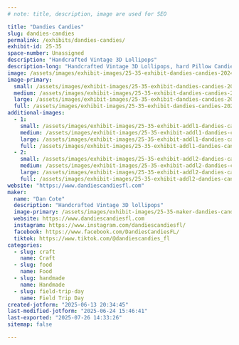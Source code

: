 ```yaml
---
# note: title, description, image are used for SEO

title: "Dandies Candies"
slug: dandies-candies
permalink: /exhibits/dandies-candies/
exhibit-id: 25-35
space-number: Unassigned
description: "Handcrafted Vintage 3D Lollipops"
description-long: "Handcrafted Vintage 3D Lollipops, hard Pillow Candies, Brittle Brattle, Crystal Candies and more. Lollipops are made with molds from the 1880's-1940's"
image: /assets/images/exhibit-images/25-35-exhibit-dandies-candies-20241018-132144-large.jpg
image-primary: 
  small: /assets/images/exhibit-images/25-35-exhibit-dandies-candies-20241018-132144-small.jpg
  medium: /assets/images/exhibit-images/25-35-exhibit-dandies-candies-20241018-132144-medium.jpg
  large: /assets/images/exhibit-images/25-35-exhibit-dandies-candies-20241018-132144-large.jpg
  full: /assets/images/exhibit-images/25-35-exhibit-dandies-candies-20241018-132144-full.jpg
additional-images: 
  - 1:
    small: /assets/images/exhibit-images/25-35-exhibit-addl1-dandies-candies-grinch-small.jpg
    medium: /assets/images/exhibit-images/25-35-exhibit-addl1-dandies-candies-grinch-medium.jpg
    large: /assets/images/exhibit-images/25-35-exhibit-addl1-dandies-candies-grinch-large.jpg
    full: /assets/images/exhibit-images/25-35-exhibit-addl1-dandies-candies-grinch-full.jpg
  - 2:
    small: /assets/images/exhibit-images/25-35-exhibit-addl2-dandies-candies-lollis-small.jpg
    medium: /assets/images/exhibit-images/25-35-exhibit-addl2-dandies-candies-lollis-medium.jpg
    large: /assets/images/exhibit-images/25-35-exhibit-addl2-dandies-candies-lollis-large.jpg
    full: /assets/images/exhibit-images/25-35-exhibit-addl2-dandies-candies-lollis-full.jpg
website: "https://www.dandiescandiesfl.com"
maker: 
  name: "Dan Cote"
  description: "Handcrafted Vintage 3D lollipops"
  image-primary: /assets/images/exhibit-images/25-35-maker-dandies-candies-original-size-original-size-lollipop-shapes-medium.png
  website: https://www.dandiescandiesfl.com
  instagram: https://www.instagram.com/dandiescandiesfl/
  facebook: https://www.facebook.com/DandiesCandiesFL/
  tiktok: https://www.tiktok.com/@dandiescandies_fl
categories: 
  - slug: craft
    name: Craft
  - slug: food
    name: Food
  - slug: handmade
    name: Handmade
  - slug: field-trip-day
    name: Field Trip Day
created-jotform: "2025-06-13 20:34:45"
last-modified-jotform: "2025-06-24 15:46:41"
last-exported: "2025-07-26 14:33:26"
sitemap: false

---
```

